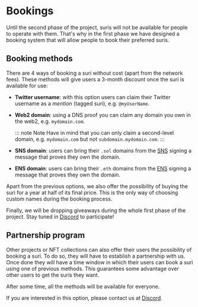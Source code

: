 # Bookings

Until the second phase of the project, suris will not be available for people to operate with them. That's why
in the first phase we have designed a booking system that will allow people to book their preferred suris.

## Booking methods

There are 4 ways of booking a suri without cost (apart from the network fees). These methods will give users a 3-month
discount once the suri is available for use:

- **Twitter username**: with this option users can claim their Twitter username as a _mention_ (tagged suri),
  e.g. `@myUserName`.

- **Web2 domain**: using a DNS proof you can claim any domain you own in the web2, e.g. `mydomain.com`.

  ::: note Note
  Have in mind that you can only claim a second-level domain, e.g. `mydomain.com` but not `subdomain.mydomain.com`.
  :::

- **SNS domain**: users can bring their `.sol` domains from the [SNS](https://naming.bonfida.org/) signing a message
  that proves they own the domain.

- **ENS domain**: users can bring their `.eth` domains from the [ENS](https://ens.domains/) signing a message that
  proves they own the domain.

Apart from the previous options, we also offer the possibility of buying the suri for a year at half of its final
price. This is the only way of choosing custom names during the booking process.

Finally, we will be dropping giveaways during the whole first phase of the project. Stay tuned
in [Discord](https://discord.gg/YdutySHbbk) to participate!

## Partnership program

Other projects or NFT collections can also offer their users the possibility of booking a suri. To do so, they will have
to establish a partnership with us. Once done they will have a time window in which their users can book a suri using
one of previous methods. This guarantees some advantage over other users to get the suris they want.

After some time, all the methods will be available for everyone.

If you are interested in this option, please contact us at [Discord](https://discord.gg/YdutySHbbk).